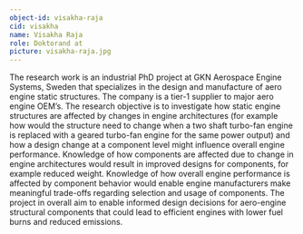 ```yaml
---
object-id: visakha-raja
cid: visakha
name: Visakha Raja
role: Doktorand at
picture: visakha-raja.jpg
---
```


The research work is an industrial PhD project at GKN Aerospace Engine Systems, Sweden that specializes in the design and manufacture of aero engine static structures. The company is a tier-1 supplier to major aero engine OEM’s. The research objective is to investigate how static engine structures are affected by changes in engine architectures (for example how would the structure need to change when a two shaft turbo-fan engine is replaced with a geared turbo-fan engine for the same power output) and how a design change at a component level might influence overall engine performance. Knowledge of how components are affected due to change in engine architectures would result in improved designs for components, for example reduced weight. Knowledge of how overall engine performance is affected by component behavior would enable engine manufacturers make meaningful trade-offs regarding selection and usage of components. The project in overall aim to enable informed design decisions for aero-engine structural components that could lead to efficient engines with lower fuel burns and reduced emissions.
